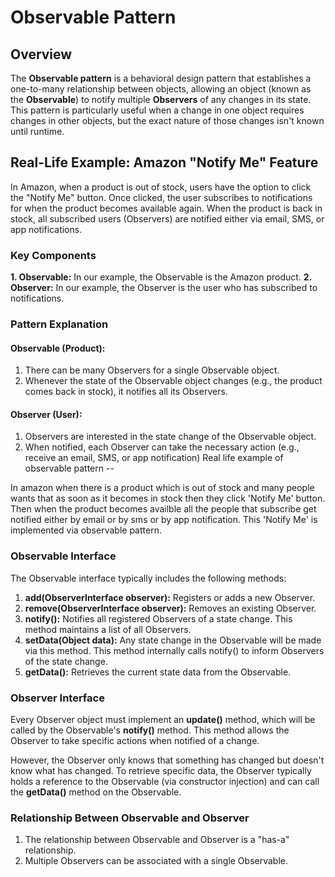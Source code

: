 # Observable Pattern

## Overview
The **Observable pattern** is a behavioral design pattern that establishes a one-to-many relationship between objects, allowing an object (known as the **Observable**) to notify multiple **Observers** of any changes in its state. This pattern is particularly useful when a change in one object requires changes in other objects, but the exact nature of those changes isn't known until runtime.

## Real-Life Example: Amazon "Notify Me" Feature

In Amazon, when a product is out of stock, users have the option to click the "Notify Me" button. Once clicked, the user subscribes to notifications for when the product becomes available again. When the product is back in stock, all subscribed users (Observers) are notified either via email, SMS, or app notifications.

### Key Components

**1. Observable:** In our example, the Observable is the Amazon product.
**2. Observer:** In our example, the Observer is the user who has subscribed to notifications.

### Pattern Explanation

#### Observable (Product):
1. There can be many Observers for a single Observable object.
2. Whenever the state of the Observable object changes (e.g., the product comes back in stock), it notifies all its Observers.

#### Observer (User):
1. Observers are interested in the state change of the Observable object.
2. When notified, each Observer can take the necessary action (e.g., receive an email, SMS, or app notification)
Real life example of observable pattern -- 

In amazon when there is a product which is out of stock and many people wants that as soon as it becomes in stock then they click 'Notify Me' button.
Then when the product becomes availble all the people that subscribe get notified either by email or by sms or by app notification. This 'Notify Me'
is implemented via observable pattern.

### Observable Interface
The Observable interface typically includes the following methods:

1. **add(ObserverInterface observer):** Registers or adds a new Observer.
2. **remove(ObserverInterface observer):** Removes an existing Observer.
3. **notify():** Notifies all registered Observers of a state change. This method maintains a list of all Observers.
4. **setData(Object data):** Any state change in the Observable will be made via this method. This method internally calls notify() to inform Observers of the state change.
5. **getData():** Retrieves the current state data from the Observable.

### Observer Interface
Every Observer object must implement an **update()** method, which will be called by the Observable's **notify()** method. This method allows the Observer to take specific actions when notified of a change.

However, the Observer only knows that something has changed but doesn't know what has changed. To retrieve specific data, the Observer typically holds a reference to the Observable (via constructor injection) and can call the **getData()** method on the Observable.

### Relationship Between Observable and Observer
1) The relationship between Observable and Observer is a "has-a" relationship.
2) Multiple Observers can be associated with a single Observable.

